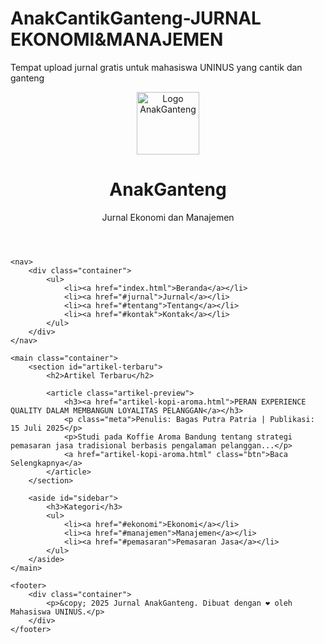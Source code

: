 # AnakCantikGanteng-JURNAL EKONOMI&MANAJEMEN
Tempat upload jurnal gratis untuk mahasiswa UNINUS yang cantik dan ganteng
<!DOCTYPE html>
<html lang="id">
<head>
    <meta charset="UTF-8">
    <meta name="viewport" content="width=device-width, initial-scale=1.0">
    <title>AnakGanteng - Jurnal Ekonomi & Manajemen</title>
    <link rel="stylesheet" href="css/style.css">
</head>
<body>
    <header>
        <div class="container">
            <img src="images/logo.png" alt="Logo AnakGanteng" width="100">
            <h1>AnakGanteng</h1>
            <p>Jurnal Ekonomi dan Manajemen</p>
        </div>
    </header>

    <nav>
        <div class="container">
            <ul>
                <li><a href="index.html">Beranda</a></li>
                <li><a href="#jurnal">Jurnal</a></li>
                <li><a href="#tentang">Tentang</a></li>
                <li><a href="#kontak">Kontak</a></li>
            </ul>
        </div>
    </nav>

    <main class="container">
        <section id="artikel-terbaru">
            <h2>Artikel Terbaru</h2>
            
            <article class="artikel-preview">
                <h3><a href="artikel-kopi-aroma.html">PERAN EXPERIENCE QUALITY DALAM MEMBANGUN LOYALITAS PELANGGAN</a></h3>
                <p class="meta">Penulis: Bagas Putra Patria | Publikasi: 15 Juli 2025</p>
                <p>Studi pada Koffie Aroma Bandung tentang strategi pemasaran jasa tradisional berbasis pengalaman pelanggan...</p>
                <a href="artikel-kopi-aroma.html" class="btn">Baca Selengkapnya</a>
            </article>
        </section>

        <aside id="sidebar">
            <h3>Kategori</h3>
            <ul>
                <li><a href="#ekonomi">Ekonomi</a></li>
                <li><a href="#manajemen">Manajemen</a></li>
                <li><a href="#pemasaran">Pemasaran Jasa</a></li>
            </ul>
        </aside>
    </main>

    <footer>
        <div class="container">
            <p>&copy; 2025 Jurnal AnakGanteng. Dibuat dengan ❤ oleh Mahasiswa UNINUS.</p>
        </div>
    </footer>
</body>
</html>
